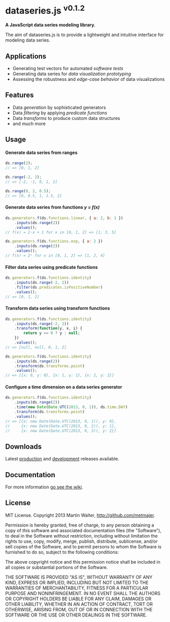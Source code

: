 dataseries.js <sup>v0.1.2</sup>
=============

**A JavaScript data series modeling library.**

The aim of dataseries.js is to provide a lightweight and intuitive
interface for modeling data series.

## Applications

- Generating test vectors for automated *software tests*
- Generating data series for *data visualization prototyping*
- Assessing the robustness and *edge-case behavior* of data visualizations

## Features

- Data *generation* by sophisticated generators
- Data *filtering* by applying *predicate functions*
- Data *transforms* to produce custom data structures
- and much more

## Usage

#### Generate data series from ranges

```javascript
ds.range(2);
// => [0, 1, 2]

ds.range(-2, 2);
// => [-2, -1, 0, 1, 2]

ds.range(0, 2, 0.5);
// => [0, 0.5, 1, 1.5, 2]
```

#### Generate data series from functions *y = f(x)*

```javascript
ds.generators.f(ds.functions.linear, { a: 2, b: 1 })
    .inputs(ds.range(2))
    .values();
// f(x) = 2·x + 1 for x in [0, 1, 2] => [1, 3, 5]

ds.generators.f(ds.functions.exp, { a: 2 })
    .inputs(ds.range(2))
    .values();
// f(x) = 2ˣ for x in [0, 1, 2] => [1, 2, 4]
```

#### Filter data series using predicate functions

```javascript
ds.generators.f(ds.functions.identity)
    .inputs(ds.range(-2, 2))
    .filter(ds.predicates.isPositiveNumber)
    .values();
// => [0, 1, 2]
```

#### Transform data series using transform functions

```javascript
ds.generators.f(ds.functions.identity)
    .inputs(ds.range(-2, 2))
    .transform(function(y, x, i) {
        return y >= 0 ? y : null;
    })
    .values();
// => [null, null, 0, 1, 2]

ds.generators.f(ds.functions.identity)
    .inputs(ds.range(2))
    .transform(ds.transforms.point)
    .values();
// => [{x: 0, y: 0}, {x: 1, y: 1}, {x: 2, y: 2}]
```

#### Configure a time dimension on a data series generator

```javascript
ds.generators.f(ds.functions.identity)
    .inputs(ds.range(2))
    .time(new Date(Date.UTC(2013, 0, 1)), ds.time.DAY)
    .transform(ds.transforms.point)
    .values();
// => [{x: new Date(Date.UTC(2013, 0, 1)), y: 0},
//     {x: new Date(Date.UTC(2013, 0, 2)), y: 1},
//     {x: new Date(Date.UTC(2013, 0, 3)), y: 2}]
```

## Downloads

Latest [production](https://github.com/metmajer/dataseries.js/dataseries.min.js) and [development](https://github.com/metmajer/dataseries.js/dataseries.js) releases available.

## Documentation

For more information [go see the wiki](https://github.com/metmajer/dataseries.js/wiki).

## License

MIT License. Copyright 2013 Martin Walter, http://github.com/metmajer.

Permission is hereby granted, free of charge, to any person obtaining a copy of this software and associated documentation files (the "Software"), to deal in the Software without restriction, including without limitation the rights to use, copy, modify, merge, publish, distribute, sublicense, and/or sell copies of the Software, and to permit persons to whom the Software is furnished to do so, subject to the following conditions:

The above copyright notice and this permission notice shall be included in all copies or substantial portions of the Software.

THE SOFTWARE IS PROVIDED "AS IS", WITHOUT WARRANTY OF ANY KIND, EXPRESS OR IMPLIED, INCLUDING BUT NOT LIMITED TO THE WARRANTIES OF MERCHANTABILITY, FITNESS FOR A PARTICULAR PURPOSE AND NONINFRINGEMENT. IN NO EVENT SHALL THE AUTHORS OR COPYRIGHT HOLDERS BE LIABLE FOR ANY CLAIM, DAMAGES OR OTHER LIABILITY, WHETHER IN AN ACTION OF CONTRACT, TORT OR OTHERWISE, ARISING FROM, OUT OF OR IN CONNECTION WITH THE SOFTWARE OR THE USE OR OTHER DEALINGS IN THE SOFTWARE.
